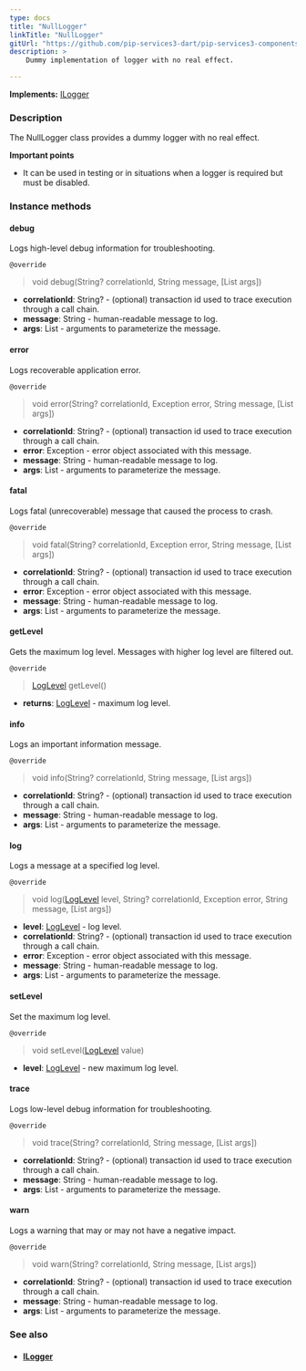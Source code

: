 ```yaml
---
type: docs
title: "NullLogger"
linkTitle: "NullLogger"
gitUrl: "https://github.com/pip-services3-dart/pip-services3-components-dart"
description: >
    Dummy implementation of logger with no real effect.

---
```


**Implements:** [ILogger](../ilogger)

### Description

The NullLogger class provides a dummy logger with no real effect.

**Important points**

- It can be used in testing or in situations when a logger is required but must be disabled.

### Instance methods

#### debug
Logs high-level debug information for troubleshooting.

`@override`
> void debug(String? correlationId, String message, [List args])

- **correlationId**: String? - (optional) transaction id used to trace execution through a call chain.
- **message**: String - human-readable message to log.
- **args**: List - arguments to parameterize the message.



#### error
Logs recoverable application error.

`@override`
> void error(String? correlationId, Exception error, String message, [List args])

- **correlationId**: String? - (optional) transaction id used to trace execution through a call chain.
- **error**: Exception - error object associated with this message.
- **message**: String - human-readable message to log.
- **args**: List - arguments to parameterize the message.


#### fatal
Logs fatal (unrecoverable) message that caused the process to crash.

`@override`
> void fatal(String? correlationId, Exception error, String message, [List args])

- **correlationId**: String? - (optional) transaction id used to trace execution through a call chain.
- **error**: Exception - error object associated with this message.
- **message**: String - human-readable message to log.
- **args**: List - arguments to parameterize the message.



#### getLevel
Gets the maximum log level. Messages with higher log level are filtered out.

`@override`
> [LogLevel](../log_level) getLevel()

- **returns**: [LogLevel](../log_level) -  maximum log level.


#### info
Logs an important information message.

`@override`
> void info(String? correlationId, String message, [List args])

- **correlationId**: String? - (optional) transaction id used to trace execution through a call chain.
- **message**: String - human-readable message to log.
- **args**: List - arguments to parameterize the message.



#### log
Logs a message at a specified log level.

`@override`
> void log([LogLevel](../log_level) level, String? correlationId, Exception error, String message, [List args])

- **level**: [LogLevel](../log_level) - log level.
- **correlationId**: String? - (optional) transaction id used to trace execution through a call chain.
- **error**: Exception - error object associated with this message.
- **message**: String - human-readable message to log.
- **args**: List - arguments to parameterize the message.



#### setLevel
Set the maximum log level.

`@override`
> void setLevel([LogLevel](../log_level) value)

- **level**: [LogLevel](../log_level) - new maximum log level.


#### trace
Logs low-level debug information for troubleshooting.

`@override`
> void trace(String? correlationId, String message, [List args])

- **correlationId**: String? - (optional) transaction id used to trace execution through a call chain.
- **message**: String - human-readable message to log.
- **args**: List - arguments to parameterize the message.


#### warn
Logs a warning that may or may not have a negative impact.

`@override`
> void warn(String? correlationId, String message, [List args])

- **correlationId**: String? - (optional) transaction id used to trace execution through a call chain.
- **message**: String - human-readable message to log.
- **args**: List - arguments to parameterize the message.



### See also
- #### [ILogger](../ilogger)
